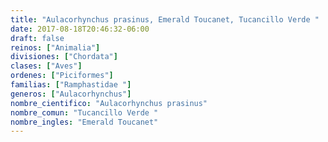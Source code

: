 ```yaml
---
title: "Aulacorhynchus prasinus, Emerald Toucanet, Tucancillo Verde "
date: 2017-08-18T20:46:32-06:00
draft: false
reinos: ["Animalia"]
divisiones: ["Chordata"]
clases: ["Aves"]
ordenes: ["Piciformes"]
familias: ["Ramphastidae "]
generos: ["Aulacorhynchus"]
nombre_cientifico: "Aulacorhynchus prasinus"
nombre_comun: "Tucancillo Verde "
nombre_ingles: "Emerald Toucanet"
---
```

